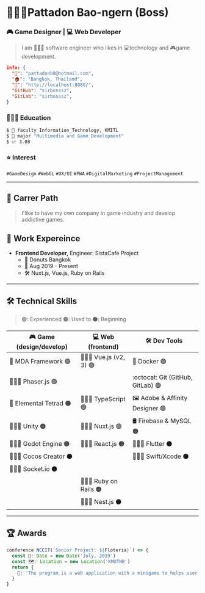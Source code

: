 # 🙎🏻‍♂️Pattadon Bao-ngern (Boss)

<!-- select_only_one_profession -->

### 🎮 Game Designer | 💻 Web Developer

<!-- Personal information -->

> I am 👨🏼‍💻 software engineer who likes in 💻technology and 🎮game development.

```json
info: {
  "📧": "pattadonb8@hotmail.com",
  "🏠": "Bangkok, Thailand",
  "🔗": "http://localhost:8080/",
  "GitHub": "sirbosssz",
  "GitLab": "sirbosssz",
}
```

### 👨🏻‍🎓 Education

```bash
$ 🏫 faculty Information_Technology, KMITL
$ 📖 major "Multimedia and Game Development"
$ 📈 3.08
```

### ⭐ Interest

`#GameDesign`  `#WebGL`  `#UX/UI`  `#PWA`  `#DigitalMarketing`  `#ProjectManagement`

---

## 🧳 Carrer Path

> I'like to have my own company in game industry and develop addictive games.

## 🚀 Work Expereince

- **Frontend Developer,** Engineer: SistaCafe Project
  - 🏢 Donuts Bangkok
  - 📅 Aug 2019 - Present
  - 🛠 Nuxt.js, Vue.js, Ruby on Rails

---

## 🛠 Technical Skills

> 🟢: Experienced 🟠: Used to ⚫: Beginning

<table>
  <thead>
    <tr>
      <th>🎮 Game (design/develop)</th>
      <th>💻 Web (frontend)</th>
      <th>🛠 Dev Tools</th>
    </tr>
  </thead>
  <tbody>
    <tr>
      <td>📝 MDA Framework 🟢</td>
      <td>👨🏼‍💻 Vue.js (v2, 3) 🟢</td>
      <td>🐳 Docker 🟢</td>
    </tr>
    <tr>
      <td colspan="2">👨🏼‍💻 Phaser.js 🟢</td>
      <td>:octocat: Git (GitHub, GitLab) 🟢</td>
    </tr>
    <tr>
      <td>📝 Elemental Tetrad 🟠</td>
      <td>👨🏼‍💻 TypeScript 🟢</td>
      <td>🖼 Adobe & Affinity Designer 🟢</td>
    </tr>
    <tr>
      <td>👨🏼‍💻 Unity 🟠</td>
      <td>👨🏼‍💻 Nuxt.js 🟢</td>
      <td>🛢 Firebase & MySQL 🟠</td>
    </tr>
    <tr>
      <td>👨🏼‍💻 Godot Engine 🟠</td>
      <td>👨🏼‍💻 React.js 🟠</td>
      <td>👨🏼‍💻 Flutter ⚫</td>
    </tr>
    <tr>
      <td colspan="2">👨🏼‍💻 Cocos Creator ⚫</td>
      <td>👨🏼‍💻 Swift/Xcode ⚫</td>
    </tr>
    <tr>
      <td colspan="2">👨🏼‍💻 Socket.io ⚫</td>
      <td></td>
    </tr>
    <tr>
      <td></td>
      <td>👨🏼‍💻 Ruby on Rails 🟠</td>
      <td></td>
    </tr>
    <tr>
      <td></td>
      <td>👨🏼‍💻 Nest.js ⚫</td>
      <td></td>
    </tr>
  </tbody>
</table>

---

## 🏆 Awards

```typescript
conference NCCIT(`Senior Project: ${Floteria}`) => {
  const 📅: Date = new Date('July, 2019')
  const 🗺: Location = new Location('KMUTNB')
  return {
    📝: 'The program is a web application with a minigame to helps user learning in Flowchart and Computational Thinking.'
  }
}
```
